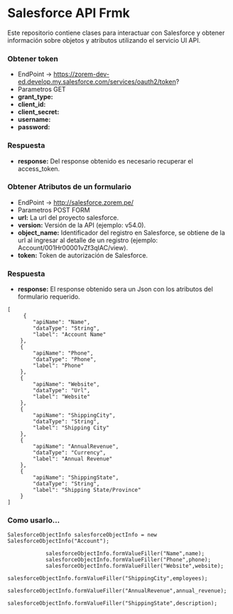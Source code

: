 # Salesforce API Frmk

Este repositorio contiene clases para interactuar con Salesforce y obtener información sobre objetos y atributos utilizando el servicio UI API.

### Obtener token
- EndPoint -> https://zorem-dev-ed.develop.my.salesforce.com/services/oauth2/token?
- Parametros GET
- **grant_type:**
- **client_id:**
- **client_secret:**
- **username:**
- **password:**

### Respuesta
- **response:** Del response obtenido es necesario recuperar el access_token.

### Obtener Atributos de un formulario
- EndPoint -> http://salesforce.zorem.pe/
- Parametros POST FORM
- **url:** La url del proyecto salesforce.
- **version:** Versión de la API (ejemplo: v54.0).
- **object_name:** Identificador del registro en Salesforce, se obtiene de la url al ingresar al detalle de un registro (ejemplo: Account/001Hr00001vZf3qIAC/view).
- **token:** Token de autorización de Salesforce.

### Respuesta
- **response:** El response obtenido sera un Json con los atributos del formulario requerido.
```
[
     {
        "apiName": "Name",
        "dataType": "String",
        "label": "Account Name"
    },
    {
        "apiName": "Phone",
        "dataType": "Phone",
        "label": "Phone"
    },
    {
        "apiName": "Website",
        "dataType": "Url",
        "label": "Website"
    },
    {
        "apiName": "ShippingCity",
        "dataType": "String",
        "label": "Shipping City"
    },
    {
        "apiName": "AnnualRevenue",
        "dataType": "Currency",
        "label": "Annual Revenue"
    },
    {
        "apiName": "ShippingState",
        "dataType": "String",
        "label": "Shipping State/Province"
    }
]
```
### Como usarlo...
```
SalesforceObjectInfo salesforceObjectInfo = new SalesforceObjectInfo("Account");

            salesforceObjectInfo.formValueFiller("Name",name);
            salesforceObjectInfo.formValueFiller("Phone",phone);
            salesforceObjectInfo.formValueFiller("Website",website);
            salesforceObjectInfo.formValueFiller("ShippingCity",employees);
            salesforceObjectInfo.formValueFiller("AnnualRevenue",annual_revenue);
            salesforceObjectInfo.formValueFiller("ShippingState",description);
